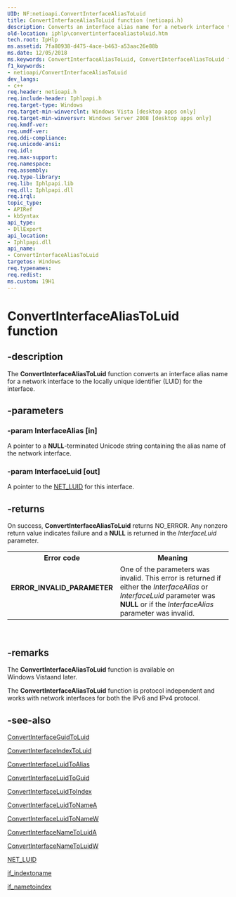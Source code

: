 ```yaml
---
UID: NF:netioapi.ConvertInterfaceAliasToLuid
title: ConvertInterfaceAliasToLuid function (netioapi.h)
description: Converts an interface alias name for a network interface to the locally unique identifier (LUID) for the interface.
old-location: iphlp\convertinterfacealiastoluid.htm
tech.root: IpHlp
ms.assetid: 7fa80938-d475-4ace-b463-a53aac26e88b
ms.date: 12/05/2018
ms.keywords: ConvertInterfaceAliasToLuid, ConvertInterfaceAliasToLuid function [IP Helper], iphlp.convertinterfacealiastoluid, netioapi/ConvertInterfaceAliasToLuid
f1_keywords:
- netioapi/ConvertInterfaceAliasToLuid
dev_langs:
- c++
req.header: netioapi.h
req.include-header: Iphlpapi.h
req.target-type: Windows
req.target-min-winverclnt: Windows Vista [desktop apps only]
req.target-min-winversvr: Windows Server 2008 [desktop apps only]
req.kmdf-ver: 
req.umdf-ver: 
req.ddi-compliance: 
req.unicode-ansi: 
req.idl: 
req.max-support: 
req.namespace: 
req.assembly: 
req.type-library: 
req.lib: Iphlpapi.lib
req.dll: Iphlpapi.dll
req.irql: 
topic_type:
- APIRef
- kbSyntax
api_type:
- DllExport
api_location:
- Iphlpapi.dll
api_name:
- ConvertInterfaceAliasToLuid
targetos: Windows
req.typenames: 
req.redist: 
ms.custom: 19H1
---
```


# ConvertInterfaceAliasToLuid function


## -description


The 
<b>ConvertInterfaceAliasToLuid</b> function converts an interface alias name for a network interface to the locally unique identifier (LUID) for the interface.


## -parameters




### -param InterfaceAlias [in]

A pointer to a <b>NULL</b>-terminated Unicode string containing the alias name of the network interface.


### -param InterfaceLuid [out]

A pointer to the <a href="https://docs.microsoft.com/windows/desktop/api/ifdef/ns-ifdef-net_luid_lh">NET_LUID</a> for this interface.


## -returns



On success, 
<b>ConvertInterfaceAliasToLuid</b> returns NO_ERROR. Any nonzero return value indicates failure and a <b>NULL</b> is returned in the <i>InterfaceLuid</i> parameter. 

<table>
<tr>
<th>Error code</th>
<th>Meaning</th>
</tr>
<tr>
<td width="40%">
<dl>
<dt><b>ERROR_INVALID_PARAMETER</b></dt>
</dl>
</td>
<td width="60%">
One of the parameters was invalid. This error is returned if either the <i>InterfaceAlias</i> or <i>InterfaceLuid</i> parameter was <b>NULL</b> or if the <i>InterfaceAlias</i> parameter was invalid.

</td>
</tr>
</table>
 




## -remarks



The <b>ConvertInterfaceAliasToLuid</b> function is available on Windows Vistaand later.

The <b>ConvertInterfaceAliasToLuid</b> function is protocol independent and works with network interfaces for both the IPv6 and IPv4 protocol.




## -see-also




<a href="https://docs.microsoft.com/windows/desktop/api/netioapi/nf-netioapi-convertinterfaceguidtoluid">ConvertInterfaceGuidToLuid</a>



<a href="https://docs.microsoft.com/windows/desktop/api/netioapi/nf-netioapi-convertinterfaceindextoluid">ConvertInterfaceIndexToLuid</a>



<a href="https://docs.microsoft.com/windows/desktop/api/netioapi/nf-netioapi-convertinterfaceluidtoalias">ConvertInterfaceLuidToAlias</a>



<a href="https://docs.microsoft.com/windows/desktop/api/netioapi/nf-netioapi-convertinterfaceluidtoguid">ConvertInterfaceLuidToGuid</a>



<a href="https://docs.microsoft.com/windows/desktop/api/netioapi/nf-netioapi-convertinterfaceluidtoindex">ConvertInterfaceLuidToIndex</a>



<a href="https://docs.microsoft.com/windows/desktop/api/netioapi/nf-netioapi-convertinterfaceluidtonamea">ConvertInterfaceLuidToNameA</a>



<a href="https://docs.microsoft.com/windows/desktop/api/netioapi/nf-netioapi-convertinterfaceluidtonamew">ConvertInterfaceLuidToNameW</a>



<a href="https://docs.microsoft.com/windows/desktop/api/netioapi/nf-netioapi-convertinterfacenametoluida">ConvertInterfaceNameToLuidA</a>



<a href="https://docs.microsoft.com/windows/desktop/api/netioapi/nf-netioapi-convertinterfacenametoluidw">ConvertInterfaceNameToLuidW</a>



<a href="https://docs.microsoft.com/windows/desktop/api/ifdef/ns-ifdef-net_luid_lh">NET_LUID</a>



<a href="https://docs.microsoft.com/windows/desktop/api/netioapi/nf-netioapi-if_indextoname">if_indextoname</a>



<a href="https://docs.microsoft.com/windows/desktop/api/netioapi/nf-netioapi-if_nametoindex">if_nametoindex</a>
 

 

